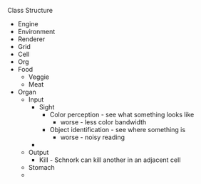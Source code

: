 Class Structure
- Engine
- Environment
- Renderer
- Grid
- Cell
- Org
- Food
  - Veggie
  - Meat
- Organ
  - Input
    - Sight
      - Color perception - see what something looks like
        - worse - less color bandwidth
      - Object identification - see where something is
        - worse - noisy reading
     - 
  - Output
    - Kill - Schnork can kill another in an adjacent cell
  - Stomach
  - 
